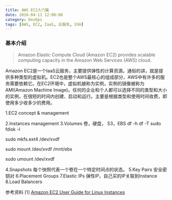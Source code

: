 ```yaml
---
title: AWS EC2入门篇
date: 2016-04-11 12:00:08
category: DevOps
tags: [AWS, EC2, IaaS, 云服务, SSH]
---
```


### 基本介绍

> Amazon Elastic Compute Cloud (Amazon EC2) provides scalable computing capacity in the Amazon Web Services (AWS) cloud.

<!-- more -->

Amazon EC2是一个IaaS云服务，主要提供弹性的计算资源。通俗的讲，就是提供多种类型的虚拟机。EC2也是整个AWS最核心的组成部分，AWS中有许多的服务需要依赖它。在EC2环境中，虚拟机被称为实例，实例的镜像被称为AMI(Amazon Machine Image)。任何的企业和个人都可以选择不同的类型和大小的实例，在很短的时间内创建、启动和运行。主要是根据类型和使用时间收费，即使用多少收多少的费用。

1.EC2 concept & management


2.Instances management
3.Volumes 卷，硬盘， S3，EBS
df -h
df -T
sudo fdisk -l

sudo mkfs.ext4 /dev/xvdf

sudo mount /dev/xvdf /mnt/ebs

sudo umount /dev/xvdf


4.Snapshots 每个快照代表一个卷在一个特定时间点的状态。
5.Key Pairs 安全密钥对
6.Placement Groups
7.Elastic IPs 弹性IP，自己买的IP关联到Instance
8.Load Balancers

参考资料
[1] [Amazon EC2 User Guide for Linux Instances](http://docs.aws.amazon.com/AWSEC2/latest/UserGuide/concepts.html)